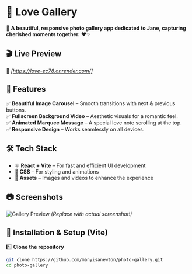 # 📸 Love Gallery  

🌟 **A beautiful, responsive photo gallery app dedicated to Jane, capturing cherished moments together.** ❤️✨  

## 🎬 Live Preview  
🔗 *[https://love-ec78.onrender.com/]*  

## 📌 Features  
✅ **Beautiful Image Carousel** – Smooth transitions with next & previous buttons.  
✅ **Fullscreen Background Video** – Aesthetic visuals for a romantic feel.  
✅ **Animated Marquee Message** – A special love note scrolling at the top.  
✅ **Responsive Design** – Works seamlessly on all devices.  

## 🛠️ Tech Stack  
- ⚛️ **React + Vite** – For fast and efficient UI development  
- 🎨 **CSS** – For styling and animations  
- 📂 **Assets** – Images and videos to enhance the experience  

## 📷 Screenshots  
![Gallery Preview](src/assets/gallery_preview.png) *(Replace with actual screenshot!)*  

## 🚀 Installation & Setup (Vite)  
1️⃣ **Clone the repository**  
```sh
git clone https://github.com/manyisanewton/photo-gallery.git
cd photo-gallery
